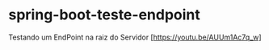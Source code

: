 # spring-boot-teste-endpoint
Testando um EndPoint na raiz do Servidor
[https://youtu.be/AUUm1Ac7q_w]
